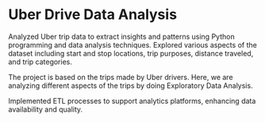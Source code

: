 # Uber Drive Data Analysis

Analyzed Uber trip data to extract insights and patterns using Python programming and data analysis techniques. Explored various aspects of the dataset including start and stop locations, trip purposes, distance traveled, and trip categories.

The project is based on the trips made by Uber drivers. Here, we are analyzing different aspects of the trips by doing Exploratory Data Analysis. 

Implemented ETL processes to support analytics platforms, enhancing data availability and quality.
